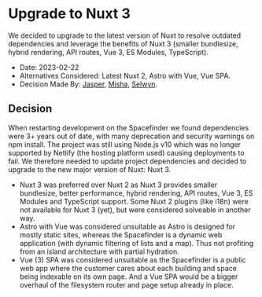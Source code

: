 # Upgrade to Nuxt 3

We decided to upgrade to the latest version of Nuxt to resolve outdated dependencies and leverage the benefits of Nuxt 3 (smaller bundlesize, hybrid rendering, API routes, Vue 3, ES Modules, TypeScript).

- Date: 2023-02-22
- Alternatives Considered: Latest Nuxt 2, Astro with Vue, Vue SPA.
- Decision Made By: [Jasper](https://github.com/jbmoelker), [Misha](https://github.com/kyrel), [Selwyn](https://github.com/Siilwyn).

## Decision

When restarting development on the Spacefinder we found dependencies were 3+ years out of date, with many deprecation and security warnings on npm install. The project was still using Node.js v10 which was no longer supported by Netlify (the hosting platform used) causing deployments to fail. We therefore needed to update project dependencies and decided to upgrade to the new major version of Nuxt: Nuxt 3. 

- Nuxt 3 was preferred over Nuxt 2 as Nuxt 3 provides smaller bundlesize, better performance, hybrid rendering, API routes, Vue 3, ES Modules and TypeScript support. Some Nuxt 2 plugins (like i18n) were not available for Nuxt 3 (yet), but were considered solveable in another way.
- Astro with Vue was considered unsuitable as Astro is designed for mostly static sites, whereas the Spacefinder is a dynamic web application (with dynamic filtering of lists and a map). Thus not profiting from an island architecture with partial hydration.
- Vue (3) SPA was considered unsuitable as the Spacefinder is a public web app where the customer cares about each building and space being indexable on its own page. And a Vue SPA would be a bigger overhaul of the filesystem router and page setup already in place.
